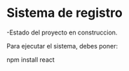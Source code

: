 <h1>Sistema de registro </h1>

-Estado del proyecto en construccion.

Para ejecutar el sistema, debes poner: 

npm install react
